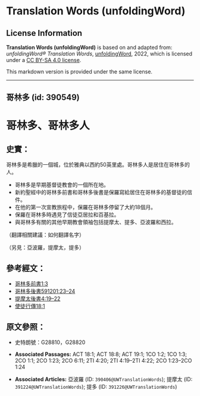 # Translation Words (unfoldingWord)

## License Information

**Translation Words (unfoldingWord)** is based on and adapted from: _unfoldingWord® Translation Words_, [unfoldingWord](https://unfoldingword.org/utw), 2022, which is licensed under a [CC BY-SA 4.0 license](https://creativecommons.org/licenses/by-sa/4.0/legalcode.en).

This markdown version is provided under the same license.



--------------------------------

## 哥林多 (id: 390549)

哥林多、哥林多人
========

史實：
---

哥林多是希臘的一個城，位於雅典以西約50英里處。哥林多人是居住在哥林多的人。

* 哥林多是早期基督徒教會的一個所在地。
* 新約聖經中的哥林多前書和哥林多後書是保羅寫給居住在哥林多的基督徒的信件。
* 在他的第一次宣教旅程中，保羅在哥林多停留了大約18個月。
* 保羅在哥林多時遇見了信徒亞居拉和百基拉。
* 與哥林多有關的其他早期教會領袖包括提摩太、提多、亞波羅和西拉。

（翻譯相關建議：如何翻譯名字）

（另見：亞波羅，提摩太，提多）

參考經文：
-----

* [哥林多前書1:3](https://ref.ly/1Cor1:3)
* [哥林多後書591201:23–24](https://ref.ly/2Cor1:23-2Cor1:24)
* [提摩太後書4:19–22](https://ref.ly/2Tim4:19-2Tim4:22)
* [使徒行傳18:1](https://ref.ly/Acts18:1)

原文參照：
-----

* 史特朗號：G28810，G28820

* **Associated Passages:** ACT 18:1; ACT 18:8; ACT 19:1; 1CO 1:2; 1CO 1:3; 2CO 1:1; 2CO 1:23; 2CO 6:11; 2TI 4:20; 2TI 4:19–2TI 4:22; 2CO 1:23–2CO 1:24
* **Associated Articles:** 亞波羅 (ID: `390406@UWTranslationWords`); 提摩太 (ID: `391224@UWTranslationWords`); 提多 (ID: `391226@UWTranslationWords`)

